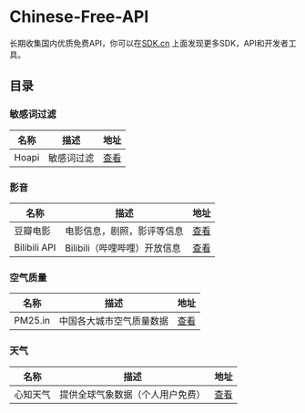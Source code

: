 # Chinese-Free-API
长期收集国内优质免费API，你可以在[SDK.cn](https://sdk.cn) 上面发现更多SDK，API和开发者工具。

## 目录

### 敏感词过滤
名称 | 描述 | 地址 | 
|---|---|---|
|Hoapi|敏感词过滤|[查看](https://sdk.cn/datas/5156)|

### 影音
名称 | 描述 | 地址 | 
|---|---|---|
|豆瓣电影|电影信息，剧照，影评等信息|[查看](https://sdk.cn/datas/96)|
|Bilibili API|Bilibili（哔哩哔哩）开放信息|[查看](https://sdk.cn/datas/5093)|

### 空气质量
名称 | 描述 | 地址 | 
|---|---|---|
|PM25.in|中国各大城市空气质量数据|[查看](https://sdk.cn/datas/99)|

### 天气
名称 | 描述 | 地址 | 
|---|---|---|
|心知天气|提供全球气象数据（个人用户免费）|[查看](https://sdk.cn/datas/2749)|

